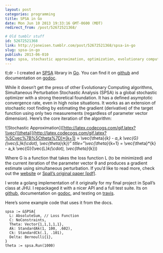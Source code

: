 ```yaml
---
layout: post
categories: programming
title: SPSA in Go
date: Mon Jun 10 2013 19:33:16 GMT-0600 (MDT)
redirect_from: /post/52672521368/

# Old tumblr stuff
id: 52672521368
link: http://joneisen.tumblr.com/post/52672521368/spsa-in-go
slug: spsa-in-go
publish: 2013-06-010
tags: spsa, stochastic approximation, optimization, evolutionary computing, stochastics, golang, math
---
```



tl;dr - I created an [SPSA](http://jhuapl.edu/SPSA) library in [Go](http://golang.org). You can find it on [github](https://github.com/yanatan16/golang-spsa) and documentation on [godoc](http://godoc.org/github.com/yanatan16/golang-spsa).

While it doesn’t get the press of other Evolutionary Computing algorithms, Simultaneous Perturbation Stochastic Analysis (SPSA) is a global stochastic optimizer with a strong theoretical foundation. It has a defined asymptotic convergence rate, even in high noise situations. It works as an extension of stochastic root finding by estimating the gradient (derivative) of the target function using only two measurements (regardless of parameter vector dimension). Here’s the core iteration of the algorithm:

![Stochastic Approximation]([http://latex.codecogs.com/gif.latex?\\vec{\\theta}](http://latex.codecogs.com/gif.latex?%5Cvec%7B%5Ctheta%7D)*{k+1} = \\vec{\\theta}*{k} - a\_k \\vec{G}(\\vec{L}*k(\\cdot), \\vec{theta}*{k})” title=”\\vec{\\theta}*{k+1} = \\vec{\\theta}*{k} - a\_k \\vec{G}(\\vec{L}*k(\\cdot), \\vec{theta}*{k}))

Where G is a function that takes the loss function L (to be minimized) and the current iteration of the parameter vector θ and produces a gradient estimate using simultaneous perturbation. If you’d like to read more, check out the [website](http://jhuapl.edu/SPSA) or [Spall’s original paper [pdf]](http://jhuapl.edu/SPSA/PDF-SPSA/Spall_An_Overview.PDF).

I wrote a golang implementation of it originally for my final project in Spall’s class at JHU. I repackaged it with a nicer API and a full test suite. Its on [github](https://github.com/yanatan16/golang-spsa), documentation on [godoc](http://godoc.org/github.com/yanatan16/golang-spsa), and testing on [travis](http://travis-ci.org/yanatan16/golang-spsa).

Here’s some example code that uses it from the docs.

    spsa := &SPSA{
      L: AbsoluteSum, // Loss Function
      C: NoConstraints,
      Theta: Vector{1,1,1,1,1},
      Ak: StandardAk(1, 100, .602),
      Ck: StandardCk(.1, .101),
      Delta: Bernoulli{1},
    }
    theta := spsa.Run(1000)
